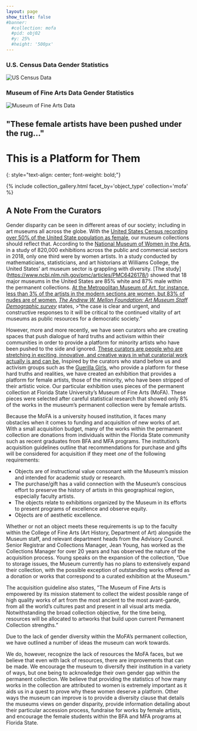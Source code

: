 ```yaml
---
layout: page
show_title: false
#banner:
  #collection: mofa
  #pid: obj02
  #y: 25%
  #height: '500px'
---
```

### U.S. Census Data Gender Statistics
![US Census Data]({{site.baseurl}}/img/census.png 'Census')

### Museum of Fine Arts Data Gender Statistics
![Museum of Fine Arts Data]({{site.baseurl}}/img/mofa_data.png 'Mofa')

## "These female artists have been pushed under the rug..."

# This is a Platform for Them
{: style="text-align: center; font-weight: bold;"}

{% include collection_gallery.html facet_by='object_type' collection='mofa' %}

## A Note From the Curators

Gender disparity can be seen in different areas of our society; including in art museums all across the globe. With the [United States Census recording over 50% of the United State population as female](https://data.census.gov/cedsci/table?q=United%20States&table=DP05&tid=ACSDP1Y2017.DP05&lastDisplayedRow=29&vintage=2017&layer=state&cid=DP05_0001E), our museum collections should reflect that. According to the [National Museum of Women in the Arts](https://www.theartnewspaper.com/news/gallery-representation-dwindles-for-more-established-female-artists-new-research-finds), in a study of 820,000 exhibitions across the public and commercial sectors in 2018, only one third were by women artists. In a study conducted by mathematicians, statisticians, and art historians at Williams College, the United States’ art museum sector is grappling with diversity. [The study] (https://www.ncbi.nlm.nih.gov/pmc/articles/PMC6426178/) showed that 18 major museums in the United States are 85% white and 87% male within the permanent collections. [At the Metropolitan Museum of Art, for instance, less than 3% of the artists in the modern sections are women, but 83% of nudes are of women.](file:///Users/Steph/Downloads/Betsch%20Cole%20Museums,%20Diversity%20and%20Social%20Value%20(1).pdf) [_The Andrew W. Mellon Foundation: Art Museum Staff Demographic survey_](file:///Users/Steph/Downloads/awmf_museum_diversity_report_aamd_7-28-15%20(1).pdf) states, >“the case is clear and urgent, and constructive responses to it will be critical to the continued vitality of art museums as public resources for a democratic society.”

However, more and more recently, we have seen curators who are creating spaces that push dialogue of hard truths and activism within their communities in order to provide a platform for minority artists who have been pushed to the side and ignored. [These curators are people who are stretching in exciting, innovative, and creative ways in what curatorial work actually is and can be.](https://www.aam-us.org/2020/01/08/curators-take-flight-four-curators-cast-a-wide-eye-on-the-shifting-landscape-for-curatorial-practice/) Inspired by the curators who stand before us and activism groups such as the [Guerilla Girls](https://www.guerrillagirls.com/), who provide a platform for these hard truths and realities, we have created an exhibition that provides a platform for female artists, those of the minority, who have been stripped of their artistic voice. Our particular exhibition uses pieces of the permanent collection at Florida State University’s Museum of Fine Arts (MoFA). These pieces were selected after careful statistical research that showed only 8% of the works in the museum’s permanent collection were by female artists.

Because the MoFA is a university housed institution, it faces many obstacles when it comes to funding and acquisition of new works of art. With a small acquisition budget, many of the works within the permanent collection are donations from individuals within the Florida State community such as recent graduates from BFA and MFA programs. The institution’s acquisition guidelines outline that recommendations for purchase and gifts will be considered for acquisition if they meet _one_ of the following requirements:
* Objects are of instructional value consonant with the Museum’s mission and intended for academic study or research.
* The purchase/gift has a valid connection with the Museum’s conscious effort to preserve the history of artists in this geographical region, especially faculty artists.
* The objects relate to exhibitions organized by the Museum in its efforts to present programs of excellence and observe equity.
* Objects are of aesthetic excellence.

Whether or not an object meets these requirements is up to the faculty within the College of Fine Arts (Art History, Department of Art) alongside the Museum staff, and relevant department heads from the Advisory Council. Senior Registrar and Collections Manager, Jean Young, has worked as the Collections Manager for over 20 years and has observed the nature of the acquisition process. Young speaks on the expansion of the collection, “Due to storage issues, the Museum currently has no plans to extensively expand their collection, with the possible exception of outstanding works offered as a donation or works that correspond to a curated exhibition at the Museum.”

The acquisition guideline also states, ”The Museum of Fine Arts is empowered by its mission statement to collect the widest possible range of high quality works of art from the most ancient to the most avant-garde, from all the world’s cultures past and present in all visual arts media. Notwithstanding the broad collection objective, for the time being, resources will be allocated to artworks that build upon current Permanent Collection strengths.”

Due to the lack of gender diversity within the MoFA’s permanent collection, we have outlined a number of ideas the museum can work towards.

We do, however, recognize the lack of resources the MoFA faces, but we believe that even with lack of resources, there are improvements that can be made. We encourage the museum to diversify their institution in a variety of ways, but one being to acknowledge their own gender gap within the permanent collection. We believe that providing the statistics of how many works in the collection are attributed to women is extremely important as it aids us in a quest to prove why these women deserve a platform. Other ways the museum can improve is to provide a diversity clause that details the museums views on gender disparity, provide information detailing about their particular accession process, fundraise for works by female artists, and encourage the female students within the BFA and MFA programs at Florida State.